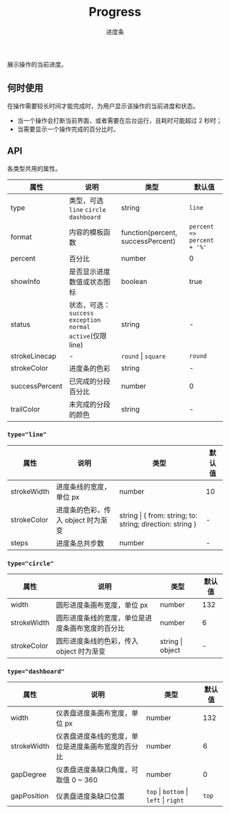 ﻿---
category: Components
subtitle: 进度条
type: 反馈
title: Progress
cover: https://gw.alipayobjects.com/zos/alicdn/xqsDu4ZyR/Progress.svg
---

展示操作的当前进度。

## 何时使用

在操作需要较长时间才能完成时，为用户显示该操作的当前进度和状态。

- 当一个操作会打断当前界面，或者需要在后台运行，且耗时可能超过 2 秒时；
- 当需要显示一个操作完成的百分比时。

## API

各类型共用的属性。

| 属性 | 说明 | 类型 | 默认值 |
| --- | --- | --- | --- |
| type | 类型，可选 `line` `circle` `dashboard` | string | `line` |
| format | 内容的模板函数 | function(percent, successPercent) | `percent => percent + '%'` |
| percent | 百分比 | number | 0 |
| showInfo | 是否显示进度数值或状态图标 | boolean | true |
| status | 状态，可选：`success` `exception` `normal` `active`(仅限 line) | string | - |
| strokeLinecap | - | `round` \| `square` | `round` |
| strokeColor | 进度条的色彩 | string | - |
| successPercent | 已完成的分段百分比 | number | 0 |
| trailColor | 未完成的分段的颜色 | string | - |

### `type="line"`

| 属性 | 说明 | 类型 | 默认值 |
| --- | --- | --- | --- |
| strokeWidth | 进度条线的宽度，单位 px | number | 10 |
| strokeColor | 进度条的色彩，传入 object 时为渐变 | string \| { from: string; to: string; direction: string } | - |
| steps | 进度条总共步数 | number | - |

### `type="circle"`

| 属性        | 说明                                             | 类型             | 默认值 |
| ----------- | ------------------------------------------------ | ---------------- | ------ |
| width       | 圆形进度条画布宽度，单位 px                      | number           | 132    |
| strokeWidth | 圆形进度条线的宽度，单位是进度条画布宽度的百分比 | number           | 6      |
| strokeColor | 圆形进度条线的色彩，传入 object 时为渐变         | string \| object | -      |

### `type="dashboard"`

| 属性 | 说明 | 类型 | 默认值 |
| --- | --- | --- | --- |
| width | 仪表盘进度条画布宽度，单位 px | number | 132 |
| strokeWidth | 仪表盘进度条线的宽度，单位是进度条画布宽度的百分比 | number | 6 |
| gapDegree | 仪表盘进度条缺口角度，可取值 0 ~ 360 | number | 0 |
| gapPosition | 仪表盘进度条缺口位置 | `top` \| `bottom` \| `left` \| `right` | `top` |
